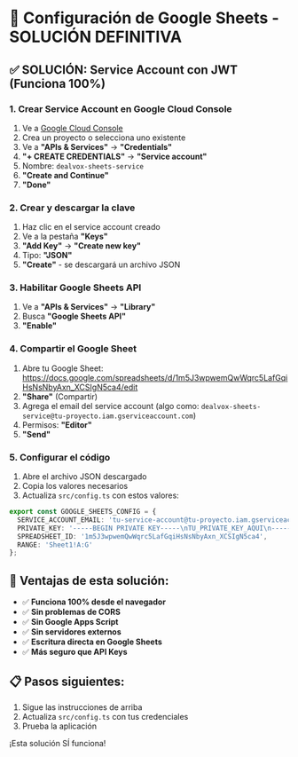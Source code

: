 # 🔧 Configuración de Google Sheets - SOLUCIÓN DEFINITIVA

## ✅ SOLUCIÓN: Service Account con JWT (Funciona 100%)

### 1. Crear Service Account en Google Cloud Console

1. Ve a [Google Cloud Console](https://console.cloud.google.com/)
2. Crea un proyecto o selecciona uno existente
3. Ve a **"APIs & Services"** → **"Credentials"**
4. **"+ CREATE CREDENTIALS"** → **"Service account"**
5. Nombre: `dealvox-sheets-service`
6. **"Create and Continue"**
7. **"Done"**

### 2. Crear y descargar la clave

1. Haz clic en el service account creado
2. Ve a la pestaña **"Keys"**
3. **"Add Key"** → **"Create new key"**
4. Tipo: **"JSON"**
5. **"Create"** - se descargará un archivo JSON

### 3. Habilitar Google Sheets API

1. Ve a **"APIs & Services"** → **"Library"**
2. Busca **"Google Sheets API"**
3. **"Enable"**

### 4. Compartir el Google Sheet

1. Abre tu Google Sheet: https://docs.google.com/spreadsheets/d/1m5J3wpwemQwWqrc5LafGqiHsNsNbyAxn_XCSIgN5ca4/edit
2. **"Share"** (Compartir)
3. Agrega el email del service account (algo como: `dealvox-sheets-service@tu-proyecto.iam.gserviceaccount.com`)
4. Permisos: **"Editor"**
5. **"Send"**

### 5. Configurar el código

1. Abre el archivo JSON descargado
2. Copia los valores necesarios
3. Actualiza `src/config.ts` con estos valores:

```typescript
export const GOOGLE_SHEETS_CONFIG = {
  SERVICE_ACCOUNT_EMAIL: 'tu-service-account@tu-proyecto.iam.gserviceaccount.com',
  PRIVATE_KEY: '-----BEGIN PRIVATE KEY-----\nTU_PRIVATE_KEY_AQUI\n-----END PRIVATE KEY-----\n',
  SPREADSHEET_ID: '1m5J3wpwemQwWqrc5LafGqiHsNsNbyAxn_XCSIgN5ca4',
  RANGE: 'Sheet1!A:G'
};
```

## 🚀 Ventajas de esta solución:

- ✅ **Funciona 100% desde el navegador**
- ✅ **Sin problemas de CORS**
- ✅ **Sin Google Apps Script**
- ✅ **Sin servidores externos**
- ✅ **Escritura directa en Google Sheets**
- ✅ **Más seguro que API Keys**

## 📋 Pasos siguientes:

1. Sigue las instrucciones de arriba
2. Actualiza `src/config.ts` con tus credenciales
3. Prueba la aplicación

¡Esta solución SÍ funciona!
